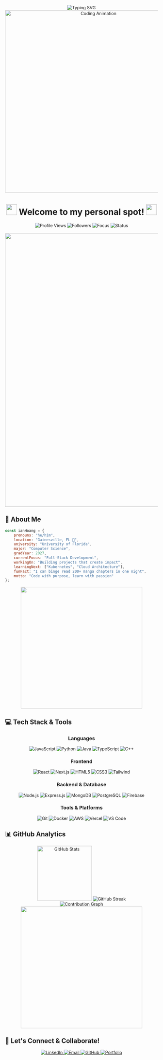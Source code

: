<div align="center">
  <img src="https://readme-typing-svg.herokuapp.com?font=Fira+Code&size=32&duration=3000&pause=1000&color=FF6B6B&center=true&vCenter=true&width=700&lines=Hey+there%2C+I'm+Ian+Hoang!+%F0%9F%91%8B;Software+Developer+%26+CS+Student;University+of+Florida+'27;Always+Learning+%26+Building+%F0%9F%9A%80" alt="Typing SVG" />
</div>

<div align="center">
  <img src="https://user-images.githubusercontent.com/74038190/225813708-98b745f2-7d22-48cf-9150-083f1b00d6c9.gif" width="600" alt="Coding Animation"/>
</div>

<h1 align="center">
  <img src="https://media.giphy.com/media/hvRJCLFzcasrR4ia7z/giphy.gif" width="35">
  Welcome to my personal spot!
  <img src="https://media.giphy.com/media/hvRJCLFzcasrR4ia7z/giphy.gif" width="35">
</h1>

<div align="center">
  <img src="https://komarev.com/ghpvc/?username=ianhoangdev&color=FF6B6B&style=for-the-badge&label=Profile+Views" alt="Profile Views"/>
  <img src="https://img.shields.io/github/followers/ianhoangdev?style=for-the-badge&color=4CAF50&label=Followers" alt="Followers"/>
  <img src="https://img.shields.io/badge/Focus-Software%20Development-brightgreen?style=for-the-badge&logo=code&logoColor=white" alt="Focus"/>
  <img src="https://img.shields.io/badge/Status-Open%20to%20Collaborate-success?style=for-the-badge&logo=handshake&logoColor=white" alt="Status"/>
</div>

<br>

<div align="center">
  <img src="https://user-images.githubusercontent.com/74038190/212284100-561aa473-3905-4a80-b561-0d28506553ee.gif" width="900">
</div>

## 🚀 About Me

```javascript
const ianHoang = {
    pronouns: "he/him",
    location: "Gainesville, FL 🐊",
    university: "University of Florida",
    major: "Computer Science",
    gradYear: 2027,
    currentFocus: "Full-Stack Development",
    workingOn: "Building projects that create impact",
    learningNext: ["Kubernetes", "Cloud Architecture"],
    funFact: "I can binge read 200+ manga chapters in one night",
    motto: "Code with purpose, learn with passion"
};
```

<div align="center">
  <img src="https://user-images.githubusercontent.com/74038190/212284158-e840e285-664b-44d7-b79b-e264b5e54825.gif" width="400">
</div>

## 💻 Tech Stack & Tools

<div align="center">
  
### Languages
![JavaScript](https://img.shields.io/badge/JavaScript-F7DF1E?style=for-the-badge&logo=javascript&logoColor=black)
![Python](https://img.shields.io/badge/Python-3776AB?style=for-the-badge&logo=python&logoColor=white)
![Java](https://img.shields.io/badge/Java-ED8B00?style=for-the-badge&logo=java&logoColor=white)
![TypeScript](https://img.shields.io/badge/TypeScript-007ACC?style=for-the-badge&logo=typescript&logoColor=white)
![C++](https://img.shields.io/badge/C%2B%2B-00599C?style=for-the-badge&logo=c%2B%2B&logoColor=white)

### Frontend
![React](https://img.shields.io/badge/React-20232A?style=for-the-badge&logo=react&logoColor=61DAFB)
![Next.js](https://img.shields.io/badge/Next.js-000000?style=for-the-badge&logo=nextdotjs&logoColor=white)
![HTML5](https://img.shields.io/badge/HTML5-E34F26?style=for-the-badge&logo=html5&logoColor=white)
![CSS3](https://img.shields.io/badge/CSS3-1572B6?style=for-the-badge&logo=css3&logoColor=white)
![Tailwind](https://img.shields.io/badge/Tailwind_CSS-38B2AC?style=for-the-badge&logo=tailwind-css&logoColor=white)

### Backend & Database
![Node.js](https://img.shields.io/badge/Node.js-43853D?style=for-the-badge&logo=node.js&logoColor=white)
![Express.js](https://img.shields.io/badge/Express.js-404D59?style=for-the-badge)
![MongoDB](https://img.shields.io/badge/MongoDB-4EA94B?style=for-the-badge&logo=mongodb&logoColor=white)
![PostgreSQL](https://img.shields.io/badge/PostgreSQL-316192?style=for-the-badge&logo=postgresql&logoColor=white)
![Firebase](https://img.shields.io/badge/Firebase-039BE5?style=for-the-badge&logo=Firebase&logoColor=white)

### Tools & Platforms
![Git](https://img.shields.io/badge/Git-F05032?style=for-the-badge&logo=git&logoColor=white)
![Docker](https://img.shields.io/badge/Docker-2496ED?style=for-the-badge&logo=docker&logoColor=white)
![AWS](https://img.shields.io/badge/AWS-232F3E?style=for-the-badge&logo=amazon-aws&logoColor=white)
![Vercel](https://img.shields.io/badge/Vercel-000000?style=for-the-badge&logo=vercel&logoColor=white)
![VS Code](https://img.shields.io/badge/VS_Code-007ACC?style=for-the-badge&logo=visual-studio-code&logoColor=white)

</div>

## 📊 GitHub Analytics

<div align="center">
  <img height="180em" src="https://github-readme-stats-eight-theta.vercel.app/api?username=ianhoangdev&show_icons=true&theme=radical&include_all_commits=true&count_private=true&hide_border=true&border_radius=20" alt="GitHub Stats"/>
  <img src="https://streak-stats.demolab.com/?user=ianhoangdev&theme=radical&include_all_commits=true&hide_border=true&border_radius=20" alt="GitHub Streak"/>
</div>


<div align="center">
  <img src="https://github-readme-activity-graph.vercel.app/graph?username=ianhoangdev&theme=react-dark&hide_border=true&area=true&line=FF6B6B&point=FFFFFF&bg_color=0D1117&radius=20" alt="Contribution Graph"/>
</div>

<div align="center">
  <img src="https://user-images.githubusercontent.com/74038190/212284115-f47cd8ff-2ffb-4b04-b5bf-4d1c14c0247f.gif" width="400">
</div>

## 🤝 Let's Connect & Collaborate!

<div align="center">
  <a href="https://www.linkedin.com/in/ianhoangdev/" target="_blank">
    <img src="https://img.shields.io/badge/LinkedIn-Let's_Connect-0077B5?style=for-the-badge&logo=linkedin&logoColor=white&labelColor=0077B5" alt="LinkedIn"/>
  </a>
  <a href="mailto:ianhoang.dev@gmail.com" target="_blank">
    <img src="https://img.shields.io/badge/Email-Reach_Out-D14836?style=for-the-badge&logo=gmail&logoColor=white&labelColor=D14836" alt="Email"/>
  </a>
  <a href="https://github.com/ianhoangdev" target="_blank">
    <img src="https://img.shields.io/badge/GitHub-View_Projects-100000?style=for-the-badge&logo=github&logoColor=white&labelColor=100000" alt="GitHub"/>
  </a>
  <a href="https://ianhoang.dev" target="_blank">
    <img src="https://img.shields.io/badge/Portfolio-Visit_Website-FF6B6B?style=for-the-badge&logo=firefox&logoColor=white&labelColor=FF6B6B" alt="Portfolio"/>
  </a>
</div>

